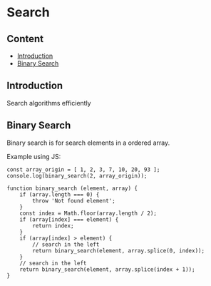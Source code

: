 # Search

## Content

<!-- toc -->

- [Introduction](#introduction)
- [Binary Search](#binary-search)

<!-- tocstop -->

## Introduction

Search algorithms efficiently

## Binary Search

Binary search is for search elements in a ordered array.

Example using JS:
```
const array_origin = [ 1, 2, 3, 7, 10, 20, 93 ];
console.log(binary_search(2, array_origin));

function binary_search (element, array) {
	if (array.length === 0) {
		throw 'Not found element';
	}
	const index = Math.floor(array.length / 2);
	if (array[index] === element) {
		return index;
	}
	if (array[index] > element) {
		// search in the left
		return binary_search(element, array.splice(0, index));
	}
	// search in the left
	return binary_search(element, array.splice(index + 1));
}
```
